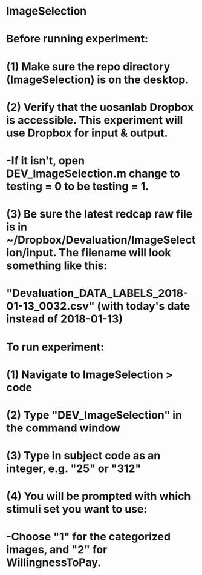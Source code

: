 # ImageSelection

# Before running experiment:
# (1) Make sure the repo directory (ImageSelection) is on the desktop.
# (2) Verify that the uosanlab Dropbox is accessible. This experiment will use Dropbox for input & output. 
#	-If it isn't, open DEV_ImageSelection.m change to testing = 0 to be testing = 1.
# (3) Be sure the latest redcap raw file is in ~/Dropbox/Devaluation/ImageSelection/input. The filename will look something like this:
# 	"Devaluation_DATA_LABELS_2018-01-13_0032.csv" (with today's date instead of 2018-01-13)

# To run experiment:
# (1) Navigate to ImageSelection > code
# (2) Type "DEV_ImageSelection" in the command window
# (3) Type in subject code as an integer, e.g. "25" or "312"
# (4) You will be prompted with which stimuli set you want to use:
#	 -Choose "1" for the categorized images, and "2" for WillingnessToPay.